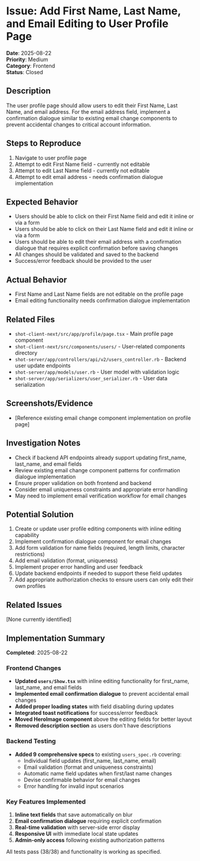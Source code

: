 # Issue: Add First Name, Last Name, and Email Editing to User Profile Page

**Date**: 2025-08-22  
**Priority**: Medium  
**Category**: Frontend  
**Status**: Closed

## Description
The user profile page should allow users to edit their First Name, Last Name, and email address. For the email address field, implement a confirmation dialogue similar to existing email change components to prevent accidental changes to critical account information.

## Steps to Reproduce
1. Navigate to user profile page
2. Attempt to edit First Name field - currently not editable
3. Attempt to edit Last Name field - currently not editable  
4. Attempt to edit email address - needs confirmation dialogue implementation

## Expected Behavior
- Users should be able to click on their First Name field and edit it inline or via a form
- Users should be able to click on their Last Name field and edit it inline or via a form
- Users should be able to edit their email address with a confirmation dialogue that requires explicit confirmation before saving changes
- All changes should be validated and saved to the backend
- Success/error feedback should be provided to the user

## Actual Behavior
- First Name and Last Name fields are not editable on the profile page
- Email editing functionality needs confirmation dialogue implementation

## Related Files
- `shot-client-next/src/app/profile/page.tsx` - Main profile page component
- `shot-client-next/src/components/users/` - User-related components directory
- `shot-server/app/controllers/api/v2/users_controller.rb` - Backend user update endpoints
- `shot-server/app/models/user.rb` - User model with validation logic
- `shot-server/app/serializers/user_serializer.rb` - User data serialization

## Screenshots/Evidence
- [Reference existing email change component implementation on profile page]

## Investigation Notes
- Check if backend API endpoints already support updating first_name, last_name, and email fields
- Review existing email change component patterns for confirmation dialogue implementation
- Ensure proper validation on both frontend and backend
- Consider email uniqueness constraints and appropriate error handling
- May need to implement email verification workflow for email changes

## Potential Solution
1. Create or update user profile editing components with inline editing capability
2. Implement confirmation dialogue component for email changes
3. Add form validation for name fields (required, length limits, character restrictions)
4. Add email validation (format, uniqueness)
5. Implement proper error handling and user feedback
6. Update backend endpoints if needed to support these field updates
7. Add appropriate authorization checks to ensure users can only edit their own profiles

## Related Issues
[None currently identified]

## Implementation Summary
**Completed**: 2025-08-22

### Frontend Changes
- **Updated `users/Show.tsx`** with inline editing functionality for first_name, last_name, and email fields
- **Implemented email confirmation dialogue** to prevent accidental email changes
- **Added proper loading states** with field disabling during updates
- **Integrated toast notifications** for success/error feedback
- **Moved HeroImage component** above the editing fields for better layout
- **Removed description section** as users don't have descriptions

### Backend Testing
- **Added 9 comprehensive specs** to existing `users_spec.rb` covering:
  - Individual field updates (first_name, last_name, email)
  - Email validation (format and uniqueness constraints)
  - Automatic name field updates when first/last name changes
  - Devise confirmable behavior for email changes
  - Error handling for invalid input scenarios

### Key Features Implemented
1. **Inline text fields** that save automatically on blur
2. **Email confirmation dialogue** requiring explicit confirmation
3. **Real-time validation** with server-side error display
4. **Responsive UI** with immediate local state updates
5. **Admin-only access** following existing authorization patterns

All tests pass (38/38) and functionality is working as specified.